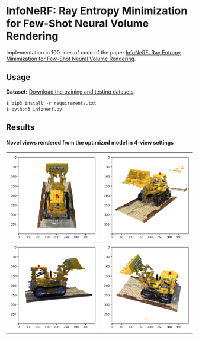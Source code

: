 # InfoNeRF: Ray Entropy Minimization for Few-Shot Neural Volume Rendering


Implementation in 100 lines of code of the paper [InfoNeRF: Ray Entropy Minimization for Few-Shot Neural Volume Rendering](https://arxiv.org/abs/2112.15399).

## Usage

**Dataset:** [Download the training and testing datasets](https://drive.google.com/drive/folders/18bwm-RiHETRCS5yD9G00seFIcrJHIvD-?usp=sharing).
```commandline
$ pip3 install -r requirements.txt
$ python3 infonerf.py
```

## Results



#### Novel views rendered from the optimized model in 4-view settings



 ![](novel_views/img_0.png)              |  ![](novel_views/img_60.png) 
:-------------------------:|:-------------------------:
![](novel_views/img_120.png)  |  ![](novel_views/img_180.png)

